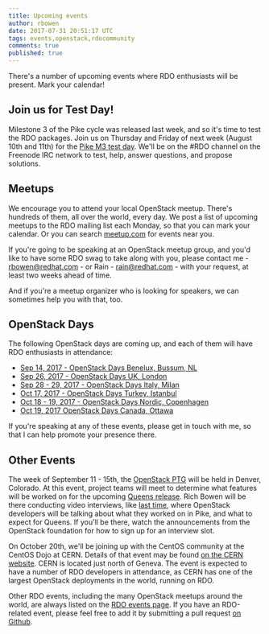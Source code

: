 ```yaml
---
title: Upcoming events
author: rbowen
date: 2017-07-31 20:51:17 UTC
tags: events,openstack,rdocommunity
comments: true
published: true
---
```


There's a number of upcoming events where RDO enthusiasts will be present. Mark your calendar!

## Join us for Test Day!

Milestone 3 of the Pike cycle was released last week, and so it's time
to test the RDO packages. Join us on Thursday and Friday of next week
(August 10th and 11th) for the [Pike M3 test
day](https://www.rdoproject.org/testday/pike/milestone3/). We'll be on
the #RDO channel on the Freenode IRC network to test, help, answer
questions, and propose solutions.

## Meetups

We encourage you to attend your local OpenStack meetup. There's
hundreds of them, all over the world, every day. We post a list of
upcoming meetups to the RDO mailing list each Monday, so that you can
mark your calendar. Or you can search
[meetup.com](https://www.meetup.com/) for events near you.

If you're going to be speaking at an OpenStack meetup group, and you'd
like to have some RDO swag to take along with you, please contact me -
rbowen@redhat.com - or Rain - rain@redhat.com - with your request, at
least two weeks ahead of time.

And if you're a meetup organizer who is looking for speakers, we can
sometimes help you with that, too.

## OpenStack Days

The following OpenStack days are coming up, and each of them will have
RDO enthusiasts in attendance:

* [Sep 14, 2017 - OpenStack Days Benelux, Bussum, NL](http://www.openstack.nl/en/events/)
* [Sep 26, 2017 - OpenStack Days UK, London](http://openstackdays.uk/2017/)
* [Sep 28 - 29, 2017 - OpenStack Days Italy, Milan](http://openstackday.it/)
* [Oct 17, 2017 - OpenStack Days Turkey, Istanbul](http://www.openstackdaysistanbul.com/)
* [Oct 18 - 19, 2017 - OpenStack Days Nordic, Copenhagen](http://openstacknordic.org/copenhagen2017/)
* [Oct 19, 2017  OpenStack Days Canada, Ottawa](http://www.openstackcanada.com/)

If you're speaking at any of these events, please get in touch with me,
so that I can help promote your presence there.

## Other Events

The week of September 11 - 15th, the [OpenStack
PTG](https://www.openstack.org/ptg) will be held in
Denver, Colorado. At this event, project teams will meet to determine
what features will be worked on for the upcoming [Queens
release](https://releases.openstack.org/queens/schedule.html). Rich
Bowen will be there conducting video interviews, like [last
time](https://www.youtube.com/watch?v=5kT-Sv3rkTw&list=PLOuHvpVx7kYksG0NFaCaQsSkrUlj3Oq4S),
where OpenStack developers will be talking about what they worked on in
Pike, and what to expect for Queens. If you'll be there, watch the
announcements from the OpenStack foundation for how to sign up for an
interview slot.

On October 20th, we'll be joining up with the CentOS community at the
CentOS Dojo at CERN. Details of that event may be found [on the CERN
website](https://indico.cern.ch/event/649159/overview). CERN is located
just north of Geneva. The event is expected to have a number of RDO
developers in attendance, as CERN has one of the largest OpenStack
deployments in the world, running on RDO.

Other RDO events, including the many OpenStack meetups around the
world, are always listed on the [RDO events page](http://rdoproject.org/events).
If you have an RDO-related event, please feel free to add it by submitting a pull
request [on Github](https://github.com/OSAS/rh-events/blob/master/2016/RDO-Meetups.yml).

